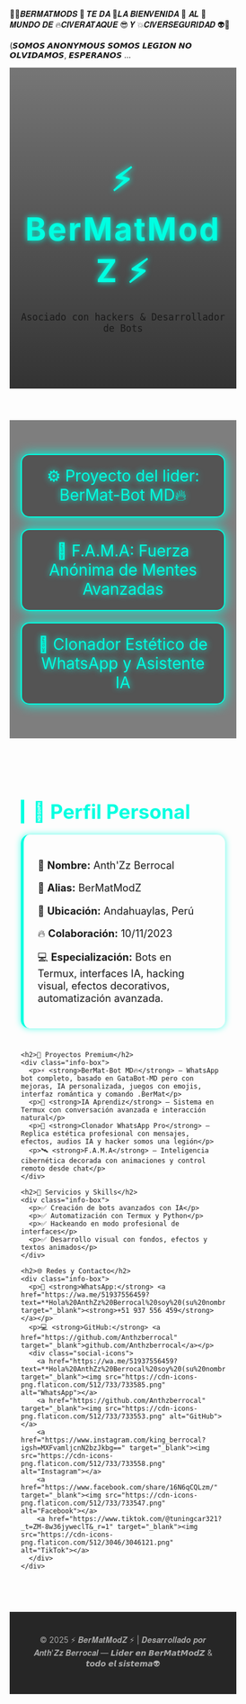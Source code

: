 👀💪𝑩𝑬𝑹𝑴𝑨𝑻𝑴𝑶𝑫𝑺 🫦 𝑻𝑬 𝑫𝑨 🤡𝑳𝑨 𝑩𝑰𝑬𝑵𝑽𝑬𝑵𝑰𝑫𝑨  👹 𝑨𝑳 🔪𝑴𝑼𝑵𝑫𝑶 𝑫𝑬 🔥𝑪𝑰𝑽𝑬𝑹𝑨𝑻𝑨𝑸𝑼𝑬 😎 𝒀 💥𝑪𝑰𝑽𝑬𝑹𝑺𝑬𝑮𝑼𝑹𝑰𝑫𝑨𝑫 👽🤖

(𝙎𝙊𝙈𝙊𝙎 𝘼𝙉𝙊𝙉𝙔𝙈𝙊𝙐𝙎 𝙎𝙊𝙈𝙊𝙎 𝙇𝙀𝙂𝙄𝙊𝙉 𝙉𝙊 𝙊𝙇𝙑𝙄𝘿𝘼𝙈𝙊𝙎, 𝙀𝙎𝙋𝙀𝙍𝘼𝙉𝙊𝙎 ...

<html lang="es">
<head>
  <meta charset="UTF-8" />
  <meta name="viewport" content="width=device-width, initial-scale=1.0"/>
  <title>⚡ BerMatModZ | Profesional ⚡</title>
  <style>
    @import url('https://fonts.googleapis.com/css2?family=Orbitron:wght@600&family=Rajdhani:wght@500&family=Share+Tech+Mono&display=swap');
    * {
      margin: 0;
      padding: 0;
      box-sizing: border-box;
    }

    body {
      font-family: 'Rajdhani', sans-serif;
      background: radial-gradient(circle, #0f0c29, #302b63, #24243e);
      color: #fff;
      overflow-x: hidden;
      line-height: 1.7;
      position: relative;
    }

    body::before {
      content: "";
      position: absolute;
      width: 100%;
      height: 100%;
      background: url('https://www.transparenttextures.com/patterns/cubes.png');
      opacity: 0.03;
      z-index: 0;
    }

    .glow {
      animation: glow 2s infinite alternate;
    }

    @keyframes glow {
      from { text-shadow: 0 0 10px #00ffe1; }
      to { text-shadow: 0 0 30px #00ffe1, 0 0 10px #00ffe1; }
    }

    header {
      text-align: center;
      padding: 80px 20px;
      background: linear-gradient(to bottom, #00000088, #000000cc);
      z-index: 2;
      position: relative;
    }

    header h1 {
      font-family: 'Orbitron', sans-serif;
      font-size: 4em;
      color: #00ffe1;
      letter-spacing: 3px;
    }

    .banner-section {
      background: rgba(0, 0, 0, 0.5);
      padding: 40px 20px;
      text-align: center;
    }

    .banner {
      font-size: 2em;
      color: #00ffe1;
      font-family: 'Orbitron', sans-serif;
      margin: 20px auto;
      max-width: 800px;
      border: 2px solid #00ffe1;
      padding: 20px;
      border-radius: 15px;
      box-shadow: 0 0 20px #00ffe1;
      background: #00000055;
    }

    .section {
      max-width: 1200px;
      margin: auto;
      padding: 60px 20px;
      position: relative;
      z-index: 2;
    }

    h2 {
      font-size: 2.5em;
      color: #00ffe1;
      margin-bottom: 20px;
      font-family: 'Orbitron', sans-serif;
      border-left: 6px solid #00ffe1;
      padding-left: 15px;
    }

    .info-box {
      background: rgba(255, 255, 255, 0.05);
      border-left: 5px solid #00ffe1;
      padding: 25px;
      border-radius: 15px;
      margin-bottom: 40px;
      font-size: 1.3em;
      font-family: 'Share Tech Mono', monospace;
      box-shadow: 0 0 12px #00ffe1aa;
    }

    .social-icons {
      display: flex;
      gap: 20px;
      justify-content: center;
      margin-top: 20px;
      flex-wrap: wrap;
    }

    .social-icons a img {
      width: 50px;
      height: 50px;
      transition: transform 0.6s ease;
      animation: float 3s ease-in-out infinite;
      filter: drop-shadow(0 0 5px #00ffe1);
    }

    .social-icons a img:hover {
      transform: scale(1.2);
    }

    @keyframes float {
      0%, 100% { transform: translateY(0); }
      50% { transform: translateY(-8px); }
    }

    footer {
      background: rgba(0,0,0,0.85);
      color: #aaa;
      text-align: center;
      padding: 40px;
      font-size: 1em;
    }

    a {
      color: #00ffe1;
      text-decoration: none;
    }
    a:hover {
      text-decoration: underline;
    }
  </style>
</head>
<body>
  <header>
    <h1 class="glow">⚡ BerMatModZ ⚡</h1>
    <p style="font-family: 'Share Tech Mono', monospace; font-size: 1.2em;">Asociado con hackers & Desarrollador de Bots</p>
  </header>

  <section class="banner-section">
    <div class="banner glow">⚙️ Proyecto del lider: BerMat-Bot MD🔥</div>
    <div class="banner glow">🧠 F.A.M.A: Fuerza Anónima de Mentes Avanzadas</div>
    <div class="banner glow">🤖 Clonador Estético de WhatsApp y Asistente IA</div>
  </section>

  <section class="section">
    <h2>👤 Perfil Personal</h2>
    <div class="info-box">
      <p>📛 <strong>Nombre:</strong> Anth'Zz Berrocal</p>
      <p>🧠 <strong>Alias:</strong> BerMatModZ</p>
      <p>📍 <strong>Ubicación:</strong> Andahuaylas, Perú</p>
      <p>🔥 <strong>Colaboración:</strong> 10/11/2023</p>
      <p>💻 <strong>Especialización:</strong> Bots en Termux, interfaces IA, hacking visual, efectos decorativos, automatización avanzada.</p>
    </div>

    <h2>🚀 Proyectos Premium</h2>
    <div class="info-box">
      <p>⚡ <strong>BerMat-Bot MD🔥</strong> — WhatsApp bot completo, basado en GataBot-MD pero con mejoras, IA personalizada, juegos con emojis, interfaz romántica y comando .BerMat</p>
      <p>🧠 <strong>IA Aprendiz</strong> — Sistema en Termux con conversación avanzada e interacción natural</p>
      <p>📲 <strong>Clonador WhatsApp Pro</strong> — Replica estética profesional con mensajes, efectos, audios IA y hacker somos una legión</p>
      <p>🛰️ <strong>F.A.M.A</strong> — Inteligencia cibernética decorada con animaciones y control remoto desde chat</p>
    </div>

    <h2>🔧 Servicios y Skills</h2>
    <div class="info-box">
      <p>✅ Creación de bots avanzados con IA</p>
      <p>✅ Automatización con Termux y Python</p>
      <p>✅ Hackeando en modo profesional de interfaces</p>
      <p>✅ Desarrollo visual con fondos, efectos y textos animados</p>
    </div>

    <h2>🌐 Redes y Contacto</h2>
    <div class="info-box">
      <p>📱 <strong>WhatsApp:</strong> <a href="https://wa.me/51937556459?text=**Hola%20AnthZz%20Berrocal%20soy%20(su%20nombre)%20me%20gustaría%20tener%20más%20información%20sobre%20el%20proyecto%20de%20BerMatModZ...**" target="_blank"><strong>+51 937 556 459</strong></a></p>
      <p>💻 <strong>GitHub:</strong> <a href="https://github.com/Anthzberrocal" target="_blank">github.com/Anthzberrocal</a></p>
      <div class="social-icons">
        <a href="https://wa.me/51937556459?text=**Hola%20AnthZz%20Berrocal%20soy%20(su%20nombre)%20me%20gustaría%20tener%20más%20información%20sobre%20el%20proyecto%20de%20BerMatModZ...**" target="_blank"><img src="https://cdn-icons-png.flaticon.com/512/733/733585.png" alt="WhatsApp"></a>
        <a href="https://github.com/Anthzberrocal" target="_blank"><img src="https://cdn-icons-png.flaticon.com/512/733/733553.png" alt="GitHub"></a>
        <a href="https://www.instagram.com/king_berrocal?igsh=MXFvamljcnN2bzJkbg==" target="_blank"><img src="https://cdn-icons-png.flaticon.com/512/733/733558.png" alt="Instagram"></a>
        <a href="https://www.facebook.com/share/16N6qCQLzm/" target="_blank"><img src="https://cdn-icons-png.flaticon.com/512/733/733547.png" alt="Facebook"></a>
        <a href="https://www.tiktok.com/@tuningcar321?_t=ZM-8w36jyweclT&_r=1" target="_blank"><img src="https://cdn-icons-png.flaticon.com/512/3046/3046121.png" alt="TikTok"></a>
      </div>
    </div>
  </section>

  <footer>
    © 2025 ⚡ 𝑩𝒆𝒓𝑴𝒂𝒕𝑴𝒐𝒅𝒁 ⚡ | 𝑫𝒆𝒔𝒂𝒓𝒓𝒐𝒍𝒍𝒂𝒅𝒐 𝒑𝒐𝒓 𝑨𝒏𝒕𝒉'𝒁𝒛 𝑩𝒆𝒓𝒓𝒐𝒄𝒂𝒍 — 𝙇𝙞𝙙𝙚𝙧 𝙚𝙣 𝘽𝙚𝙧𝙈𝙖𝙩𝙈𝙤𝙙𝙕 & 𝙩𝙤𝙙𝙤 𝙚𝙡 𝙨𝙞𝙨𝙩𝙚𝙢𝙖👽 
  </footer>
</body>
</html>
